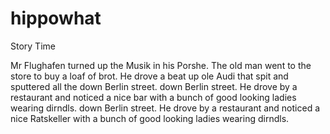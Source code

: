 # hippowhat
Story Time

Mr Flughafen turned up the Musik in his Porshe.
The old man went to the store to buy a loaf of brot. He drove a beat up ole Audi that spit and sputtered all the 
down Berlin street.
down Berlin street. He drove by a restaurant and noticed a nice bar with a bunch of good looking ladies wearing dirndls. 
down Berlin street. He drove by a restaurant and noticed a nice Ratskeller with a bunch of good looking ladies wearing dirndls. 
